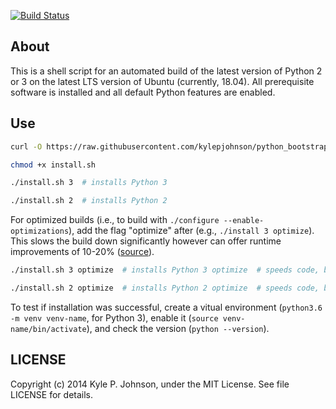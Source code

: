 [![Build Status](http://img.shields.io/travis/kylepjohnson/python_bootstrap.svg?style=flat)](https://travis-ci.org/kylepjohnson/python_bootstrap)


About
-----
This is a shell script for an automated build of the latest version of Python 2 or 3 on the latest LTS version of Ubuntu (currently, 18.04). All prerequisite software is installed and all default Python features are enabled.

Use
---

``` bash
curl -O https://raw.githubusercontent.com/kylepjohnson/python_bootstrap/master/install.sh

chmod +x install.sh

./install.sh 3  # installs Python 3

./install.sh 2  # installs Python 2
```

For optimized builds (i.e., to build with `./configure --enable-optimizations`), add the flag "optimize" after (e.g., `./install 3 optimize`). This slows the build down significantly however can offer runtime improvements of 10-20% ([source](https://stackoverflow.com/a/41408261)).

``` bash
./install.sh 3 optimize  # installs Python 3 optimize  # speeds code, but slower installation

./install.sh 2 optimize  # installs Python 2 optimize  # speeds code, but slower installation
```

To test if installation was successful, create a vitual environment (`python3.6 -m venv venv-name`, for Python 3), enable it (`source venv-name/bin/activate`), and check the version (`python --version`).


LICENSE
-------
Copyright (c) 2014 Kyle P. Johnson, under the MIT License. See file LICENSE for details.
